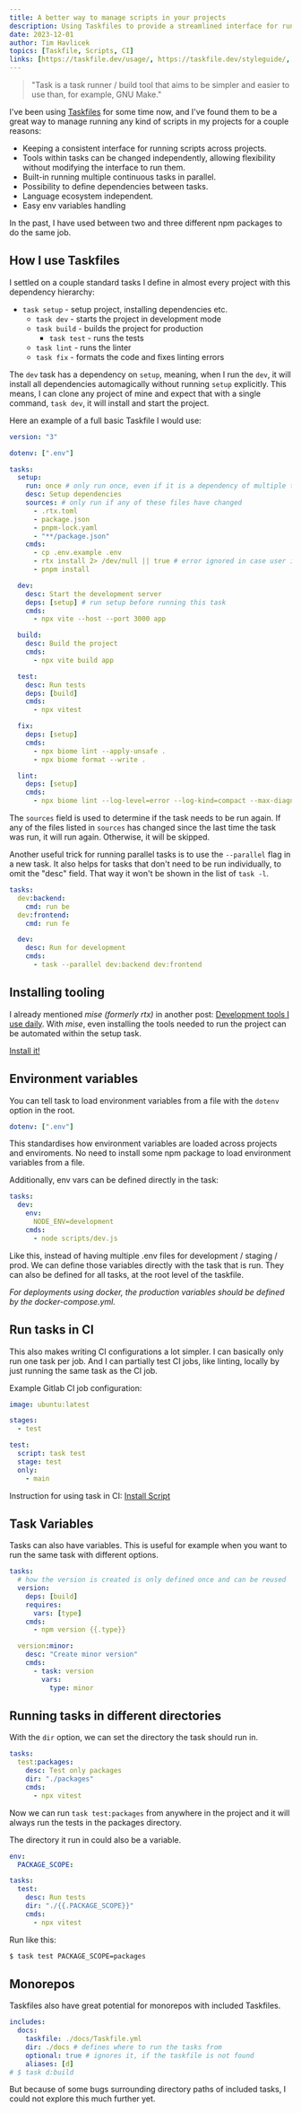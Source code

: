 ```yaml
---
title: A better way to manage scripts in your projects
description: Using Taskfiles to provide a streamlined interface for running scripts across projects and teams.
date: 2023-12-01
author: Tim Havlicek
topics: [Taskfile, Scripts, CI]
links: [https://taskfile.dev/usage/, https://taskfile.dev/styleguide/, https://github.com/jdx/rtx]
---
```


> "Task is a task runner / build tool that aims to be simpler and easier to use than, for example, GNU Make."

I've been using [Taskfiles](https://taskfile.dev) for some time now, and I've found them to be a great way to manage running any kind of scripts in my projects for a couple reasons:

- Keeping a consistent interface for running scripts across projects.
- Tools within tasks can be changed independently, allowing flexibility without modifying the interface to run them.
- Built-in running multiple continuous tasks in parallel.
- Possibility to define dependencies between tasks.
- Language ecosystem independent.
- Easy env variables handling

In the past, I have used between two and three different npm packages to do the same job.

## How I use Taskfiles

I settled on a couple standard tasks I define in almost every project with this dependency hierarchy:

- `task setup` - setup project, installing dependencies etc.
  - `task dev` - starts the project in development mode
  - `task build` - builds the project for production
    - `task test` - runs the tests
  - `task lint` - runs the linter
  - `task fix` - formats the code and fixes linting errors

The `dev` task has a dependency on `setup`, meaning, when I run the `dev`, it will install all dependencies automagically without running `setup` explicitly. This means, I can clone any project of mine and expect that with a single command, `task dev`, it will install and start the project.

Here an example of a full basic Taskfile I would use:

```yaml
version: "3"

dotenv: [".env"]

tasks:
  setup:
    run: once # only run once, even if it is a dependency of multiple tasks
    desc: Setup dependencies
    sources: # only run if any of these files have changed
      - .rtx.toml
      - package.json
      - pnpm-lock.yaml
      - "**/package.json"
    cmds:
      - cp .env.example .env
      - rtx install 2> /dev/null || true # error ignored in case user is not using rtx
      - pnpm install

  dev:
    desc: Start the development server
    deps: [setup] # run setup before running this task
    cmds:
      - npx vite --host --port 3000 app

  build:
    desc: Build the project
    cmds:
      - npx vite build app

  test:
    desc: Run tests
    deps: [build]
    cmds:
      - npx vitest

  fix:
    deps: [setup]
    cmds:
      - npx biome lint --apply-unsafe .
      - npx biome format --write .

  lint:
    deps: [setup]
    cmds:
      - npx biome lint --log-level=error --log-kind=compact --max-diagnostics=200 .
```

The `sources` field is used to determine if the task needs to be run again. If any of the files listed in `sources` has changed since the last time the task was run, it will run again. Otherwise, it will be skipped.

Another useful trick for running parallel tasks is to use the `--parallel` flag in a new task.
It also helps for tasks that don't need to be run individually, to omit the "desc" field. That way it won't be shown in the list of `task -l`.

```yaml
tasks:
  dev:backend:
    cmd: run be
  dev:frontend:
    cmd: run fe

  dev:
    desc: Run for development
    cmds:
      - task --parallel dev:backend dev:frontend
```

## Installing tooling

I already mentioned _mise (formerly rtx)_ in another post: [Development tools I use daily](/tools).
With _mise_, even installing the tools needed to run the project can be automated within the setup task.

[Install it!](https://github.com/jdx/mise)

## Environment variables

You can tell task to load environment variables from a file with the `dotenv` option in the root.

```yaml
dotenv: [".env"]
```

This standardises how environment variables are loaded across projects and enviroments.
No need to install some npm package to load environment variables from a file.

Additionally, env vars can be defined directly in the task:

```yaml
tasks:
  dev:
    env:
      NODE_ENV=development
    cmds:
      - node scripts/dev.js
```

Like this, instead of having multiple .env files for development / staging / prod. We can define those variables directly with the task that is run.
They can also be defined for all tasks, at the root level of the taskfile.

_For deployments using docker, the production variables should be defined by the docker-compose.yml._

## Run tasks in CI

This also makes writing CI configurations a lot simpler. I can basically only run one task per job.
And I can partially test CI jobs, like linting, locally by just running the same task as the CI job.

Example Gitlab CI job configuration:

```yaml
image: ubuntu:latest

stages:
  - test

test:
  script: task test
  stage: test
  only:
    - main
```

Instruction for using task in CI: [Install Script](https://taskfile.dev/installation/#install-script)

## Task Variables

Tasks can also have variables. This is useful for example when you want to run the same task with different options.

```yaml
tasks:
  # how the version is created is only defined once and can be reused
  version:
    deps: [build]
    requires:
      vars: [type]
    cmds:
      - npm version {{.type}}

  version:minor:
    desc: "Create minor version"
    cmds:
      - task: version
        vars:
          type: minor
```

## Running tasks in different directories

With the `dir` option, we can set the directory the task should run in.

```yaml
tasks:
  test:packages:
    desc: Test only packages
    dir: "./packages"
    cmds:
      - npx vitest
```

Now we can run `task test:packages` from anywhere in the project and it will always run the tests in the packages directory.

The directory it run in could also be a variable.

```yaml
env:
  PACKAGE_SCOPE:

tasks:
  test:
    desc: Run tests
    dir: "./{{.PACKAGE_SCOPE}}"
    cmds:
      - npx vitest
```

Run like this:

```bash
$ task test PACKAGE_SCOPE=packages
```

## Monorepos

Taskfiles also have great potential for monorepos with included Taskfiles.

```yaml
includes:
  docs:
    taskfile: ./docs/Taskfile.yml
    dir: ./docs # defines where to run the tasks from
    optional: true # ignores it, if the taskfile is not found
    aliases: [d]
# $ task d:build
```

But because of some bugs surrounding directory paths of included tasks, I could not explore this much further yet.
